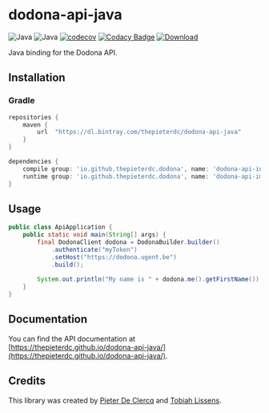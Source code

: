 # dodona-api-java

![Java](https://github.com/thepieterdc/dodona-api-java/workflows/Java/badge.svg)
![Java](https://github.com/thepieterdc/dodona-api-java/workflows/Integration/badge.svg)
[![codecov](https://codecov.io/gh/thepieterdc/dodona-api-java/branch/master/graph/badge.svg)](https://codecov.io/gh/thepieterdc/dodona-api-java)
[![Codacy Badge](https://api.codacy.com/project/badge/Grade/4a532059319a41279261932ea9543692)](https://www.codacy.com/manual/thepieterdc/dodona-api-java)
[![Download](https://api.bintray.com/packages/thepieterdc/dodona-api-java/dodona-api-java/images/download.svg)](https://bintray.com/thepieterdc/dodona-api-java/dodona-api-java/_latestVersion)

Java binding for the Dodona API.

## Installation

### Gradle
```gradle
repositories {
    maven {
        url  "https://dl.bintray.com/thepieterdc/dodona-api-java"
    }
}

dependencies {
    compile group: 'io.github.thepieterdc.dodona', name: 'dodona-api-interface', version: '1.8.0'
    runtime group: 'io.github.thepieterdc.dodona', name: 'dodona-api-impl', version: '1.8.0'
}
```

## Usage
```java
public class ApiApplication {
    public static void main(String[] args) {
		final DodonaClient dodona = DodonaBuilder.builder()
			.authenticate("myToken")
			.setHost("https://dodona.ugent.be")
			.build();
		
		System.out.println("My name is " + dodona.me().getFirstName());
    }
}
```

## Documentation
You can find the API documentation at [https://thepieterdc.github.io/dodona-api-java/](https://thepieterdc.github.io/dodona-api-java/).

## Credits
This library was created by [Pieter De Clercq](https://thepieterdc.github.io/) and [Tobiah Lissens](https://github.com/darktilrisen).
